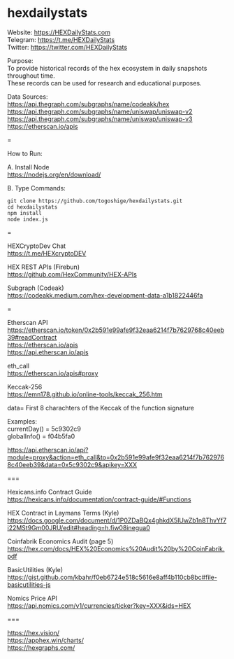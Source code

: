# hexdailystats

Website:  https://HEXDailyStats.com  
Telegram: https://t.me/HEXDailyStats  
Twitter:  https://twitter.com/HEXDailyStats  

Purpose:   
To provide historical records of the hex ecosystem in daily snapshots throughout time.   
These records can be used for research and educational purposes.  

Data Sources:  
https://api.thegraph.com/subgraphs/name/codeakk/hex  
https://api.thegraph.com/subgraphs/name/uniswap/uniswap-v2  
https://api.thegraph.com/subgraphs/name/uniswap/uniswap-v3  
https://etherscan.io/apis  

=  

How to Run:

A. Install Node  
https://nodejs.org/en/download/  

B. Type Commands:  
```
git clone https://github.com/togoshige/hexdailystats.git
cd hexdailystats
npm install
node index.js
```

=  

HEXCryptoDev Chat  
https://t.me/HEXcryptoDEV  

HEX REST APIs (Firebun)  
https://github.com/HexCommunity/HEX-APIs  

Subgraph (Codeak)  
https://codeakk.medium.com/hex-development-data-a1b1822446fa  

=  

Etherscan API  
https://etherscan.io/token/0x2b591e99afe9f32eaa6214f7b7629768c40eeb39#readContract  
https://etherscan.io/apis  
https://api.etherscan.io/apis  

eth_call  
https://etherscan.io/apis#proxy  

Keccak-256  
https://emn178.github.io/online-tools/keccak_256.htm  

data= First 8 charachters of the Keccak of the function signature  

Examples:  
currentDay() = 5c9302c9  
globalInfo() = f04b5fa0  

https://api.etherscan.io/api?module=proxy&action=eth_call&to=0x2b591e99afe9f32eaa6214f7b7629768c40eeb39&data=0x5c9302c9&apikey=XXX  

===  

Hexicans.info Contract Guide  
https://hexicans.info/documentation/contract-guide/#Functions  

HEX Contract in Laymans Terms (Kyle)  
https://docs.google.com/document/d/1P0ZDaBQx4ghkdX5IUwZb1n8ThvYf7i22MSt9Gm00JRU/edit#heading=h.fiw08inegua0  

Coinfabrik Economics Audit (page 5)  
https://hex.com/docs/HEX%20Economics%20Audit%20by%20CoinFabrik.pdf  

BasicUtilities (Kyle)  
https://gist.github.com/kbahr/f0eb6724e518c5616e8aff4b110cb8bc#file-basicutilities-js  

Nomics Price API  
https://api.nomics.com/v1/currencies/ticker?key=XXX&ids=HEX  

===  

https://hex.vision/  
https://apphex.win/charts/  
https://hexgraphs.com/  

